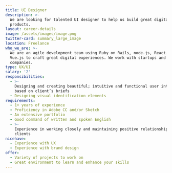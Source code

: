 ```yaml
---
title: UI Designer
description: >-
  We are looking for talented UI designer to help us build great digital
  products.
layout: career-details
image: /assets/images/image.png
twitter-card: summary_large_image
location: Freelance
who_we_are: >-
  We are an agile development team using Ruby on Rails, node.js, React.js, and
  Vue.js to craft great digital experiences. We work with startups and grown-up
  companies.
type: UX/UI
salary: '2'
responsibilities:
  - >-
    Designing and creating beautiful; intuitive and functional user interfaces
    based on client’s briefs
  - Designing visual identification elements
requirements:
  - 1+ years of experience
  - Proficiency in Adobe CC and/or Sketch
  - An extensive portfolio
  - Good command of written and spoken English
  - >-
    Experience in working closely and maintaining positive relationships with
    clients
nicehave:
  - Experience with UX
  - Experience with brand design
offer:
  - Variety of projects to work on
  - Great environment to learn and enhance your skills
---
```


